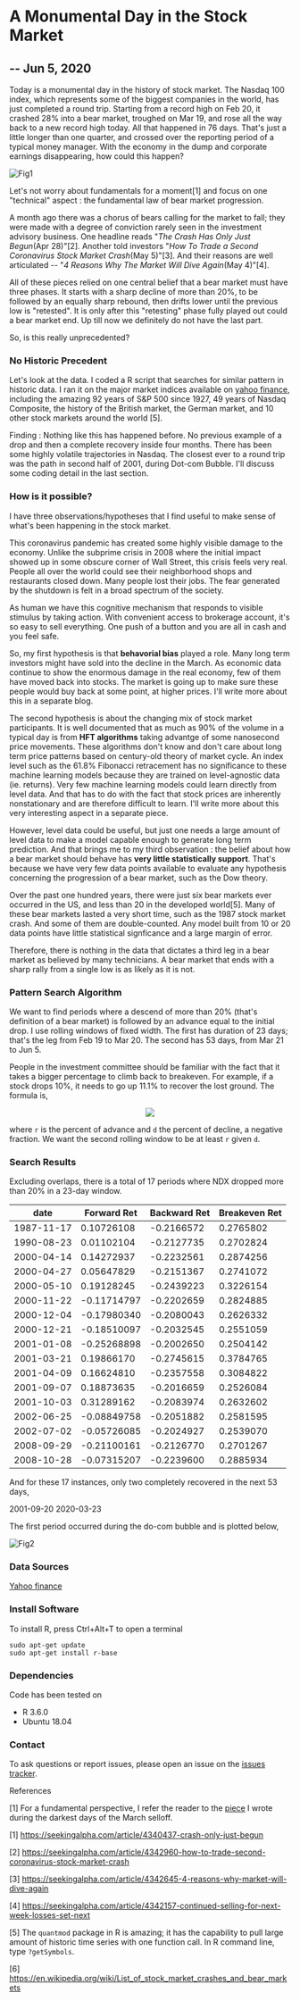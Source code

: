 # A Monumental Day in the Stock Market
## -- Jun 5, 2020

Today is a monumental day in the history of stock market. The Nasdaq 100 index, which represents some of the biggest companies in the world, has just completed a round trip. Starting from a record high on Feb 20, it crashed 28% into a bear market, troughed on Mar 19, and rose all the way back to a new record high today. All that happened in 76 days. That's just a little longer than one quarter, and crossed over the reporting period of a typical money manager. With the economy in the dump and corporate earnings disappearing, how could this happen?

![Fig1](plots/NDX_jun2020.png)

Let's not worry about fundamentals for a moment[1] and focus on one "technical" aspect : the fundamental law of bear market progression.

A month ago there was a chorus of bears calling for the market to fall; they were made with a degree of conviction rarely seen in the investment advisory business. One headline reads "_The Crash Has Only Just Begun_(Apr 28)"[2]. Another told investors "_How To Trade a Second Coronavirus Stock Market Crash_(May 5)"[3]. And their reasons are well articulated -- "_4 Reasons Why The Market Will Dive Again_(May 4)"[4]. 

All of these pieces relied on one central belief that a bear market must have three phases. It starts with a sharp decline of more than 20%, to be followed by an equally sharp rebound, then drifts lower until the previous low is "retested". It is only after this "retesting" phase fully played out could a bear market end. Up till now we definitely do not have the last part.

So, is this really unprecedented? 

### No Historic Precedent

Let's look at the data. I coded a R script that searches for similar pattern in historic data. I ran it on the major market indices available on [yahoo finance](https://finance.yahoo.com/), including the amazing 92 years of S&P 500 since 1927, 49 years of Nasdaq Composite, the history of the British market, the German market, and 10 other stock markets around the world [5]. 

Finding : Nothing like this has happened before. No previous example of a drop and then a complete recovery inside four months. There has been some highly volatile trajectories in Nasdaq. The closest ever to a round trip was the path in second half of 2001, during Dot-com Bubble. I'll discuss some coding detail in the last section.

### How is it possible?

I have three observations/hypotheses that I find useful to make sense of what's been happening in the stock market. 

This coronavirus pandemic has created some highly visible damage to the economy. Unlike the subprime crisis in 2008 where the initial impact showed up in some obscure corner of Wall Street, this crisis feels very real. People all over the world could see their neighborhood shops and restaurants closed down. Many people lost their jobs. The fear generated by the shutdown is felt in a broad spectrum of the society. 

As human we have this cognitive mechanism that responds to visible stimulus by taking action. With convenient access to brokerage account, it's so easy to sell everything. One push of a button and you are all in cash and you feel safe. 

So, my first hypothesis is that __behavorial bias__ played a role. Many long term investors might have sold into the decline in the March. As economic data continue to show the enormous damage in the real economy, few of them have moved back into stocks. The market is going up to make sure these people would buy back at some point, at higher prices. I'll write more about this in a separate blog.

The second hypothesis is about the changing mix of stock market participants. It is well documented that as much as 90% of the volume in a typical day is from __HFT algorithms__ taking advantge of some nanosecond price movements. These algorithms don't know and don't care about long term price patterns based on century-old theory of market cycle. An index level such as the 61.8% Fibonacci retracement has no significance to these machine learning models because they are trained on level-agnostic data (ie. returns). Very few machine learning models could learn directly from level data.  And that has to do with the fact that stock prices are inherently nonstationary and are therefore difficult to learn. I'll write more about this very interesting aspect in a separate piece.

However, level data could be useful, but just one needs a large amount of level data to make a model capable enough to generate long term prediction. And that brings me to my third observation : the belief about how a bear market should behave has __very little statistically support__. That's because we have very few data points available to evaluate any hypothesis concerning the progression of a bear market, such as the Dow theory. 

Over the past one hundred years, there were just six bear markets ever occurred in the US, and less than 20 in the developed world[5]. Many of these bear markets lasted a very short time, such as the 1987 stock market crash. And some of them are double-counted. Any model built from 10 or 20 data points have little statistical signficance and a large margin of error. 

Therefore, there is nothing in the data that dictates a third leg in a bear market as believed by many technicians. A bear market that ends with a sharp rally from a single low is as likely as it is not.


### Pattern Search Algorithm
We want to find periods where a descend of more than 20% (that's definition of a bear market) is followed by an advance equal to the initial drop. I use rolling windows of fixed width. The first has duration of 23 days; that's the leg from Feb 19 to Mar 20. The second has 53 days, from Mar 21 to Jun 5. 

People in the investment committee should be familiar with the fact that it takes a bigger percentage to climb back to breakeven. For example, if a stock drops 10%, it needs to go up 11.1% to recover the lost ground. The formula is,

<p align="center"> 
<img src="Img/breakeven_formula1.gif">
</p>

where `r` is the percent of advance and `d` the percent of decline, a negative fraction. We want the second rolling window to be at least `r` given `d`.

### Search Results
Excluding overlaps, there is a total of 17 periods where NDX dropped more than 20% in a 23-day window. 

|    date    |  Forward Ret |  Backward Ret | Breakeven Ret |
| -----------|--------------|---------------|---------------|  
| 1987-11-17 | 0.10726108 | -0.2166572 | 0.2765802 |
| 1990-08-23 | 0.01102104 | -0.2127735 | 0.2702824 |
| 2000-04-14 | 0.14272937 | -0.2232561 | 0.2874256 |
| 2000-04-27 | 0.05647829 | -0.2151367 | 0.2741072 |
| 2000-05-10 | 0.19128245 | -0.2439223 | 0.3226154 | 
| 2000-11-22 | -0.11714797 | -0.2202659 | 0.2824885 |
| 2000-12-04 | -0.17980340 |-0.2080043 | 0.2626332 |
| 2000-12-21 | -0.18510097 |-0.2032545 | 0.2551059 |
| 2001-01-08 | -0.25268898 |-0.2002650 | 0.2504142|
| 2001-03-21 | 0.19866170 |-0.2745615 | 0.3784765|
| 2001-04-09 | 0.16624810 |-0.2357558 |0.3084822|
| 2001-09-07 | 0.18873635 |-0.2016659 |0.2526084|
| 2001-10-03 | 0.31289162 |-0.2083974 |0.2632602|
| 2002-06-25 | -0.08849758 |-0.2051882 |0.2581595|
| 2002-07-02 | -0.05726085 |-0.2024927 |0.2539070|
| 2008-09-29 | -0.21100161 |-0.2126770 |0.2701267|
| 2008-10-28 | -0.07315207 |-0.2239600 |0.2885934|

And for these 17 instances, only two completely recovered in the next 53 days,

2001-09-20
2020-03-23

The first period occurred during the do-com bubble and is plotted below,

![Fig2](plots/NDX_sep2001.png)

 
### Data Sources
[Yahoo finance](https://finance.yahoo.com/)

### Install Software
To install R, press Ctrl+Alt+T to open a terminal

    sudo apt-get update 
    sudo apt-get install r-base

### Dependencies
Code has been tested on 
* R 3.6.0
* Ubuntu 18.04 


### Contact
To ask questions or report issues, please open an issue on the [issues tracker](https://github.com/htso/Monumental_Day/issues).


References

[1] For a fundamental perspective, I refer the reader to the [piece](https://github.com/htso/bear_market) I wrote during the darkest days of the March selloff.

[1] https://seekingalpha.com/article/4340437-crash-only-just-begun

[2] https://seekingalpha.com/article/4342960-how-to-trade-second-coronavirus-stock-market-crash

[3] https://seekingalpha.com/article/4342645-4-reasons-why-market-will-dive-again

[4] https://seekingalpha.com/article/4342157-continued-selling-for-next-week-losses-set-next

[5] The `quantmod` package in R is amazing; it has the capability to pull large amount of historic time series with one function call. In R command line, type `?getSymbols`.

[6] https://en.wikipedia.org/wiki/List_of_stock_market_crashes_and_bear_markets



